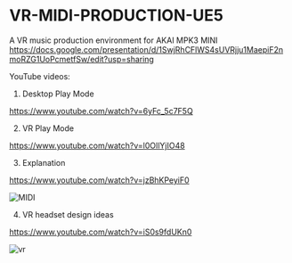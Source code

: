 # VR-MIDI-PRODUCTION-UE5

A VR music production environment for AKAI MPK3 MINI
https://docs.google.com/presentation/d/1SwjRhCFlWS4sUVRjju1MaepiF2nmoRZG1UoPcmetfSw/edit?usp=sharing

YouTube videos: 

1. Desktop Play Mode 

https://www.youtube.com/watch?v=6yFc_5c7F5Q

2. VR Play Mode

https://www.youtube.com/watch?v=l0OIlYjIO48

3. Explanation

https://www.youtube.com/watch?v=jzBhKPeyiF0

![MIDI](https://user-images.githubusercontent.com/85923968/195917090-3f692a79-af0e-4fcb-8b31-68e8ad8e510e.jpg)

4. VR headset design ideas

https://www.youtube.com/watch?v=iS0s9fdUKn0

![vr](https://user-images.githubusercontent.com/85923968/195917919-f33c7149-6e62-470e-ba74-8dc1181fd342.jpg)

